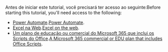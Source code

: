 <span data-ttu-id="23528-101">Antes de iniciar este tutorial, você precisará ter acesso ao seguinte:</span><span class="sxs-lookup"><span data-stu-id="23528-101">Before starting this tutorial, you'll need access to the following:</span></span>

- <span data-ttu-id="23528-102">[Power Automate](/power-automate/organization-q-and-a).</span><span class="sxs-lookup"><span data-stu-id="23528-102">[Power Automate](/power-automate/organization-q-and-a).</span></span>
- <span data-ttu-id="23528-103">[Excel na Web](https://www.office.com/launch/excel).</span><span class="sxs-lookup"><span data-stu-id="23528-103">[Excel on the web](https://www.office.com/launch/excel).</span></span>
- <span data-ttu-id="23528-104">[Um plano de educação ou comercial do Microsoft 365 que inclui os Scripts do Office](/microsoft-365/admin/manage/manage-office-scripts-settings).</span><span class="sxs-lookup"><span data-stu-id="23528-104">[A Microsoft 365 commercial or EDU plan that includes Office Scripts](/microsoft-365/admin/manage/manage-office-scripts-settings).</span></span>